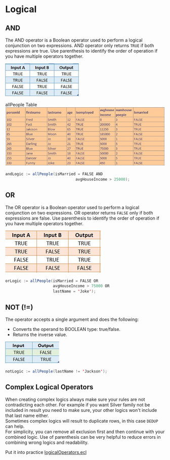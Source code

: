 # Logical

## AND

The AND operator is a Boolean operator used to perform a logical conjunction on two expressions. AND operator only returns `TRUE` if both expressions are true. Use parenthesis to identify the order of operation if you have multiple operators together.

![AND table](./Images/AndTable.JPG)

allPeople Table
![AND table](./Images/allPeople.JPG)

```java
andLogic := allPeople(isMarried = FALSE AND
                               avgHouseIncome > 25000);
```

## OR

The OR operator is a Boolean operator used to perform a logical conjunction on two expressions. OR operator returns `FALSE` only if both expressions are false. Use parenthesis to identify the order of operation if you have multiple operators together.

![AND table](./Images/OrTable.JPG)

```java
orLogic := allPeople(isMarried = FALSE OR
                     avgHouseIncome > 75000 OR
                     lastName = 'Joke');
```

## NOT (!=)

The operator accepts a single argument and does the following:

- Converts the operand to BOOLEAN type: true/false.
- Returns the inverse value.

![AND table](./Images/notTable.JPG)

```java
notLogic := allPeople(lastName != 'Jackson');
```

## Complex Logical Operators

When creating complex logics always make sure your rules are not contradicting each other.
For example if you want Silver family not be included in result you need to make sure, your other logics won't include that last name either.\
Sometimes complex logics will result to duplicate rows, in this case `DEDUP` can help.\
For simplicity, you can remove all exclusion first and then continue with your combined logic.
Use of parenthesis can be very helpful to reduce errors in combining wrong logics and readability.

Put it into practice [logicalOperators.ecl](https://ide.hpccsystems.com/#)
